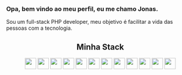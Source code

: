 ### Opa, bem vindo ao meu perfil, eu me chamo Jonas.
<p> Sou um full-stack PHP developer, meu objetivo é facilitar a vida das pessoas com a tecnologia.</p>
<div align="center"> 
<h2> Minha Stack </h2>
<div>
  <img height="30em" src="https://cdn.jsdelivr.net/gh/devicons/devicon/icons/html5/html5-original.svg" />
  <img height="30em" src="https://cdn.jsdelivr.net/gh/devicons/devicon/icons/css3/css3-original.svg" />
  <img height="30em" src="https://cdn.jsdelivr.net/gh/devicons/devicon/icons/sass/sass-original.svg" />
  <img height="30em" src="https://cdn.jsdelivr.net/gh/devicons/devicon/icons/bootstrap/bootstrap-plain-wordmark.svg" />
  <img height="30em" src="https://cdn.jsdelivr.net/gh/devicons/devicon/icons/javascript/javascript-original.svg" />
  <img height="30em" src="https://cdn.jsdelivr.net/gh/devicons/devicon/icons/jquery/jquery-plain-wordmark.svg" />
 
  <img height="30em" src="https://cdn.jsdelivr.net/gh/devicons/devicon/icons/vuejs/vuejs-original-wordmark.svg" />
  <img height="30em" src="https://cdn.jsdelivr.net/gh/devicons/devicon/icons/react/react-original-wordmark.svg" />
  <img height="30em" src="https://cdn.jsdelivr.net/gh/devicons/devicon/icons/php/php-original.svg" />
  <img height="30em" src="https://cdn.jsdelivr.net/gh/devicons/devicon/icons/laravel/laravel-plain-wordmark.svg" />
  <img height="30em" src="https://cdn.jsdelivr.net/gh/devicons/devicon/icons/mysql/mysql-original.svg" />
  <img height="30em" src="https://cdn.jsdelivr.net/gh/devicons/devicon/icons/wordpress/wordpress-original.svg" />
 </div>
  
 </div>
 
 
